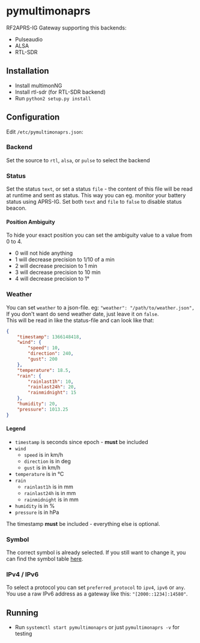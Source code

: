 pymultimonaprs
==============

RF2APRS-IG Gateway supporting this backends:

- Pulseaudio
- ALSA
- RTL-SDR


Installation
------------

- Install multimonNG
- Install rtl-sdr (for RTL-SDR backend)
- Run `python2 setup.py install`

Configuration
-------------

Edit `/etc/pymultimonaprs.json`:

### Backend

Set the source to `rtl`, `alsa`, or `pulse` to select the backend

### Status

Set the status `text`, or set a status `file` - the content of this file will be read at runtime and sent as status.
This way you can eg. monitor your battery status using APRS-IG.
Set both `text` and `file` to `false` to disable status beacon.

#### Position Ambiguity

To hide your exact position you can set the ambiguity value to a value from 0 to 4.
- 0 will not hide anything
- 1 will decrease precision to 1/10 of a min
- 2 will decrease precision to 1 min
- 3 will decrease precision to 10 min
- 4 will decrease precision to 1°

### Weather

You can set `weather` to a json-file. eg: `"weather": "/path/to/weather.json",`  
If you don't want do send weather date, just leave it on `false`.  
This will be read in like the status-file and can look like that:
```json
{
	"timestamp": 1366148418,
	"wind": {
		"speed": 10,
		"direction": 240,
		"gust": 200
	},
	"temperature": 18.5,
	"rain": {
		"rainlast1h": 10,
		"rainlast24h": 20,
		"rainmidnight": 15
	},
	"humidity": 20,
	"pressure": 1013.25
}
```

#### Legend

- `timestamp` is seconds since epoch - **must** be included
- `wind`
	- `speed` is in km/h
	- `direction` is in deg
	- `gust` is in km/h
- `temperature` is in °C
- `rain`
	- `rainlast1h` is in mm
	- `rainlast24h` is in mm
	- `rainmidnight` is in mm
- `humidity` is in %
- `pressure` is in hPa

The timestamp **must** be included - everything else is optional.

### Symbol

The correct symbol is already selected.
If you still want to change it, you can find the symbol table [here](https://github.com/asdil12/pymultimonaprs/wiki/Symbol-Table).

### IPv4 / IPv6

To select a protocol you can set `preferred_protocol` to `ipv4`, `ipv6` or `any`. 
You use a raw IPv6 address as a gateway like this: `"[2000::1234]:14580"`.

Running
-------

- Run `systemctl start pymultimonaprs` or just `pymultimonaprs -v` for testing
